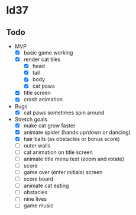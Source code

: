 # ld37



## Todo

* MVP
  - [x] basic game working
  - [x] render cat tiles
      - [x] head
      - [x] tail
      - [x] body
      - [x] cat paws
  - [x] title screen
  - [x] crash animation

* Bugs
  - [x] cat paws sometimes spin around

* Stretch goals
  - [x] make cat grow faster
  - [x] animate spider (hands up/down or dancing)
  - [x] hair balls (as obstacles or bonus score)
  - [ ] outer walls
  - [ ] cat animation on title screen
  - [ ] animate title menu text (zoom and rotate)
  - [ ] score
  - [ ] game over (enter initials) screen
  - [ ] score board
  - [ ] animate cat eating
  - [ ] obstacles
  - [ ] nine lives
  - [ ] game music
